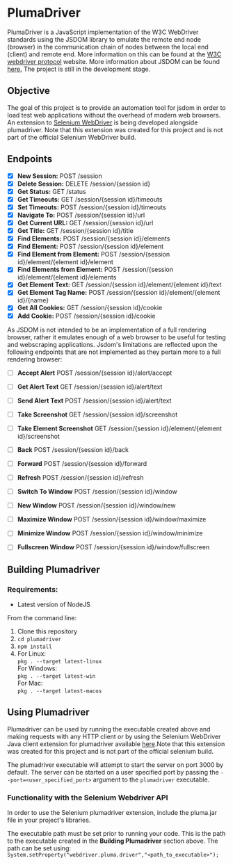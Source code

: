# PlumaDriver

PlumaDriver is a JavaScript implementation of the W3C WebDriver standards using 
the JSDOM library to emulate the remote end node (browser) in the communication chain of nodes between the local end (client) and remote end. More information on this can be found at the [W3C webdriver protocol](https://www.w3.org/TR/webdriver1/#protocol) website.
More information about JSDOM can be found <a href="https://github.com/jsdom/jsdom">here.</a>
The project is still in the development stage.

## Objective
The goal of this project is to provide an automation tool for jsdom in order to load test web applications without the overhead of modern web browsers. An extension to [Selenium WebDriver](https://github.com/SeleniumHQ/selenium) is being developed alongside plumadriver. Note that this extension was created for this project and is not part of the official Selenium WebDriver build.

## Endpoints

- [x] **New Session:**    POST /session
- [x] **Delete Session:** DELETE /session/{session id}
- [x] **Get Status:** GET /status
- [x] **Get Timeouts:** GET 	/session/{session id}/timeouts
- [x] **Set Timeouts:** POST 	/session/{session id}/timeouts
- [x] **Navigate To:** POST 	/session/{session id}/url
- [x] **Get Current URL:** GET 	/session/{session id}/url
- [x] **Get Title:** GET 	/session/{session id}/title
- [x] **Find Elements:** POST 	/session/{session id}/elements
- [x] **Find Element:** POST 	/session/{session id}/element
- [x] **Find Element from Element:** POST 	/session/{session id}/element/{element id}/element
- [x] **Find Elements from Element:** POST 	/session/{session id}/element/{element id}/elements
- [x] **Get Element Text:** GET 	/session/{session id}/element/{element id}/text
- [x] **Get Element Tag Name:** POST 	/session/{session id}/element/{element id}/{name}
- [x] **Get All Cookies:** GET 	/session/{session id}/cookie
- [x] **Add Cookie:** POST 	/session/{session id}/cookie

As JSDOM is not intended to be an implementation of a full rendering browser, rather it emulates enough of a web browser to be useful for testing and webscraping applications. Jsdom's limitations are reflected upon the following endpoints that are not implemented as they pertain more to a full rendering browser:

-[ ] **Accept Alert** POST 	/session/{session id}/alert/accept 	
-[ ] **Get Alert Text** GET 	/session/{session id}/alert/text 	
-[ ] **Send Alert Text** POST 	/session/{session id}/alert/text 	
-[ ] **Take Screenshot** GET 	/session/{session id}/screenshot
-[ ] **Take Element Screenshot** GET 	/session/{session id}/element/{element id}/screenshot
-[ ] **Back** POST 	/session/{session id}/back
-[ ] **Forward** POST 	/session/{session id}/forward
-[ ] **Refresh** POST 	/session/{session id}/refresh
-[ ] **Switch To Window** POST 	/session/{session id}/window
-[ ] **New Window** POST 	/session/{session id}/window/new
-[ ] **Maximize Window** POST 	/session/{session id}/window/maximize
-[ ] **Minimize Window** POST 	/session/{session id}/window/minimize
-[ ] **Fullscreen Window** POST 	/session/{session id}/window/fullscreen


## Building Plumadriver

### Requirements:
 - Latest version of NodeJS

From the command line: 

1. Clone this repository
2. `cd plumadriver`
3. `npm install`
4. For Linux:    
    `pkg . --target latest-linux `  
   For Windows:  
    `pkg . --target latest-win`  
   For Mac:  
    `pkg . --target latest-macos`  

## Using Plumadriver

Plumadriver can be used by running the executable created above and making requests with any HTTP client or by using the Selenium WebDriver Java client extension for plumadriver available [here](#).Note that this extension was created for this project and is not part of the official selenium build.  

The plumadriver executable will attempt to start the server on port 3000 by default. The server can be started on a user specified port by passing the `--port=<user_specified_port>` argument to the `plumadriver` executable. 

### Functionality with the Selenium Webdriver API

In order to use the Selenium plumadriver extension, include the pluma.jar file in your project's libraries.

The executable path must be set prior to running your code. This is the path to the executable created in the **Building Plumadriver** section above. The path can be set using:  
`System.setProperty("webdriver.pluma.driver","<path_to_executable>");`
